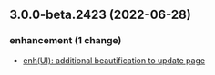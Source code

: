## 3.0.0-beta.2423 (2022-06-28)

### enhancement (1 change)

- [enh(UI): additional beautification to update page](QuickBox/development/v3-development@4f0e257d620a3a045a968bf7f8f005f1868bee7f)

